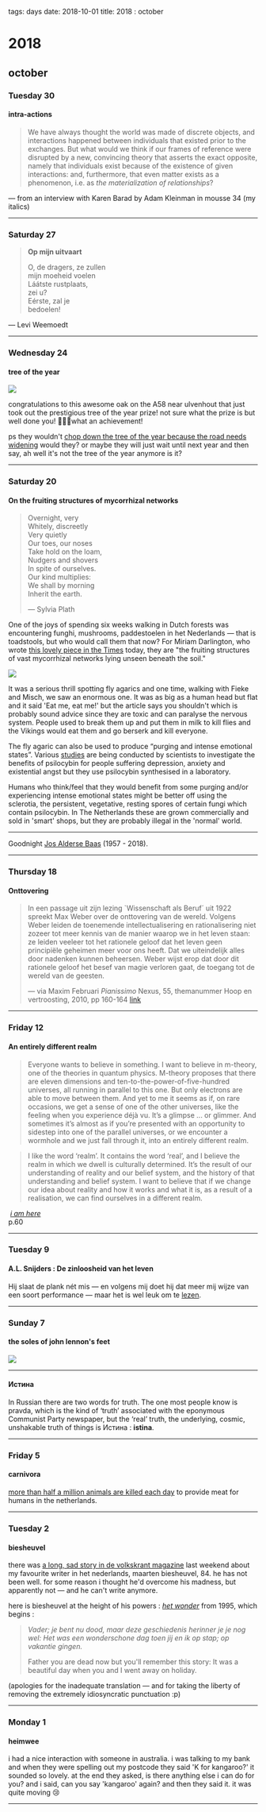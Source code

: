 tags: days
date: 2018-10-01
title: 2018 : october

# 2018

## october

### Tuesday 30

#### intra-actions

> We have always thought the world was made of discrete objects, and interactions happened between individuals that existed prior to the exchanges. But what would we think if our frames of reference were disrupted by a new, convincing theory that asserts the exact opposite, namely that individuals exist because of the existence of given interactions: and, furthermore, that even matter exists as a phenomenon, i.e. as *the materialization of relationships*? 

— from an interview with Karen Barad by Adam Kleinman in mousse 34 (my italics)

------

### Saturday 27

> **Op mijn uitvaart**
>
> O, de dragers, ze zullen  
> mijn moeheid voelen  
> Láátste rustplaats,   
> zei u?   
> Eérste, zal je  
> bedoelen!

— Levi Weemoedt 

------

### Wednesday 24

#### tree of the year

![](http://johannesk.com.s3.amazonaws.com/tree_of_the_year.jpeg)

congratulations to this awesome oak on the A58 near ulvenhout that just took out the prestigious tree of the year prize! not sure what the prize is but well done you! 🎉🎂🎈what an achievement!

ps they wouldn't [chop down the tree of the year because the road needs widening](https://www.volkskrant.nl/nieuws-achtergrond/hoe-een-eik-in-ulvenhout-heel-nederland-bezighoudt~bf744e8c9/) would they? or maybe they will just wait until next year and then say, ah well it's not the tree of the year anymore is it?

------

### Saturday 20

#### On the fruiting structures of mycorrhizal networks

> Overnight, very  
> Whitely, discreetly  
> Very quietly  
> Our toes, our noses  
> Take hold on the loam,  
> Nudgers and shovers  
> In spite of ourselves.  
> Our kind multiplies:  
> We shall by morning  
> Inherit the earth.  
>
> — Sylvia Plath

One of the joys of spending six weeks walking in Dutch forests was encountering funghi, mushrooms, paddestoelen in het Nederlands — that is toadstools, but who would call them that now? For Miriam Darlington, who wrote [this lovely piece in the Times](https://www.thetimes.co.uk/edition/comment/grotesque-growths-take-over-as-we-sleep-w9ssd228z) today, they are "the fruiting structures of vast mycorrhizal networks lying unseen beneath the soil." 

![](http://johannesk.com.s3.amazonaws.com/fly%20agaric%20detail.jpg)

It was a serious thrill spotting fly agarics and one time, walking with Fieke and Misch, we saw an enormous one. It was as big as a human head but flat and it said 'Eat me, eat me!' but the article says you shouldn't which is probably sound advice since they are toxic and can paralyse the nervous system. People used to break them up and put them in milk to kill flies and the Vikings would eat them and go berserk and kill everyone. 

The fly agaric can also be used to produce “purging and intense emotional states”. Various [studies](https://www.scientificamerican.com/article/psilocybin-a-journey-beyond-the-fear-of-death/) are being conducted by scientists to investigate the benefits of psilocybin for people suffering depression, anxiety and existential angst but they use psilocybin synthesised in a laboratory.

Humans who think/feel that they would benefit from some purging and/or experiencing intense emotional states might be better off using the sclerotia, the persistent, vegetative, resting spores of certain fungi which contain psilocybin. In The Netherlands these are grown commercially and sold in 'smart' shops, but they are probably illegal in the 'normal' world. 

------

Goodnight [Jos Alderse Baas](https://www.volkskrant.nl/mensen/jos-alderse-baas-1957-2018-provo-die-er-met-een-van-gogh-vandoor-ging~b909a4e5/) (1957 - 2018).

------

### Thursday 18

#### Onttovering

> In een passage uit zijn lezing `Wissenschaft als Beruf´ uit 1922 spreekt Max Weber over de onttovering van de wereld. Volgens Weber leiden de toenemende intellectualisering en rationalisering niet zozeer tot meer kennis van de manier waarop we in het leven staan: ze leiden veeleer tot het rationele geloof dat het leven geen principiële geheimen meer voor ons heeft. Dat we uiteindelijk alles door nadenken kunnen beheersen. Weber wijst erop dat door dit rationele geloof het besef van magie verloren gaat, de toegang tot de wereld van de geesten. 
>
> — via Maxim Februari *Pianissimo* Nexus, 55, themanummer Hoop en vertroosting, 2010, pp 160-164 [link](https://www.maximfebruari.nl/#2)

------

### Friday 12

#### An entirely different realm

> Everyone wants to believe in something. I want to believe in m-theory, one of the theories in quantum physics. M-theory proposes that there are eleven dimensions and ten-to-the-power-of-five-hundred universes, all running in parallel to this one. But only electrons are able to move between them. And yet to me it seems as if, on rare occasions, we get a sense of one of the other universes, like the feeling when you experience déjà vu. It’s a glimpse ... or glimmer. And sometimes it’s almost as if you’re presented with an opportunity to sidestep into one of the parallel universes, or we encounter a wormhole and we just fall through it, into an entirely different realm.

> I like the word ‘realm’. It contains the word ‘real’, and I believe the realm in which we dwell is culturally determined. It’s the result of our understanding of reality and our belief system, and the history of that understanding and belief system. I want to believe that if we change our idea about reality and how it works and what it is, as a result of a realisation, we can find ourselves in a different realm. 

​	[*i am here*](https://scribepublications.co.uk/books-authors/books/i-am-here)   
​	p.60

------

### Tuesday 9

#### A.L. Snijders : De zinloosheid van het leven

Hij slaat de plank nét mis — en volgens mij doet hij dat meer mij wijze van een soort performance — maar het is wel leuk om te [lezen](https://www.volkskrant.nl/mensen/schrijver-a-l-snijders-het-leven-heeft-absoluut-geen-zin-daar-ben-ik-zeker-van-~bcb22f92/).

------

### Sunday 7

#### the soles of john lennon's feet

<a href="http://johannesk.com.s3.amazonaws.com/the%20soles%20of%20john%20lennon's%20feet.jpg">![](http://johannesk.com.s3.amazonaws.com/the%20soles%20of%20john%20lennon's%20feet%20small.jpeg)</a>

------

#### Истина

In Russian there are two words for truth. The one most people know is pravda, which is the kind of ‘truth’ associated with the eponymous Communist Party newspaper, but the ‘real’ truth, the underlying, cosmic, unshakable truth of things is Истина : **istina**.

------

### Friday 5

#### carnivora

[more than half a million animals are killed each day](https://www.volkskrant.nl/nieuws-achtergrond/als-heel-nederland-1-dag-geen-vlees-eet-blijven-500-duizend-dieren-leven-~b5b98d07/) to provide meat for humans in the netherlands.

------

### Tuesday 2 

#### biesheuvel

there was [a long, sad story in de volkskrant magazine](/maarten-biesheuvel) last weekend about my favourite writer in het nederlands, maarten biesheuvel, 84. he has not been well. for some reason i thought he'd overcome his madness, but apparently not — and he can't write anymore. 

here is biesheuvel at the height of his powers : [*het wonder*](/het-wonder) from 1995, which begins : 

> *Vader; je bent nu dood, maar deze geschiedenis herinner je je nog wel: Het was een wonderschone dag toen jij en ik op stap; op vakantie gingen.*
>
> Father you are dead now but you'll remember this story: It was a beautiful day when you and I went away on holiday. 

(apologies for the inadequate translation — and for taking the liberty of removing the extremely idiosyncratic punctuation :p) 

------

### Monday 1

#### heimwee 

i had a nice interaction with someone in australia. i was talking to my bank and when they were spelling out my postcode they said 'K for kangaroo?' it sounded so lovely. at the end they asked, is there anything else i can do for you? and i said, can you say 'kangaroo' again? and then they said it. it was quite moving 😢

------

